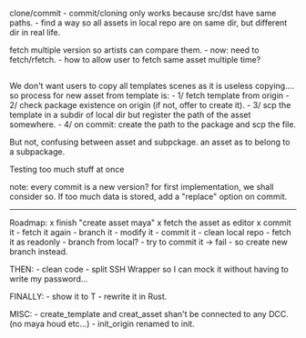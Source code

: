 
clone/commit
    - commit/cloning only works because src/dst have same paths. 
    - find a way so all assets in local repo are on same dir, but different dir in real life.

fetch multiple version so artists can compare them. 
    - now: need to fetch/rfetch. 
    - how to allow user to fetch same asset multiple time?
## 
We don't want users to copy all templates scenes as it is useless copying....
so process for new asset from template is: 
    - 1/ fetch template from origin
    - 2/ check package existence on origin (if not, offer to create it). 
    - 3/ scp the template in a subdir of local dir but register the path of the asset somewhere. 
    - 4/ on commit: create the path to the package and scp the file. 

But not, confusing between asset and subpckage. an asset as to belong to a subpackage. 

Testing too much stuff at once

note: every commit is a new version? 
      for first implementation, we shall consider so. 
      If too much data is stored, add a "replace" option on commit.

---------------------------------------------------

Roadmap:
    x finish "create asset maya"
    x fetch the asset as editor
    x commit it 
    - fetch it again
    - branch it 
    - modify it 
    - commit it
    - clean local repo
    - fetch it as readonly 
    - branch from local? 
    - try to commit it -> fail
    - so create new branch instead.

THEN: 
    - clean code
    - split SSH Wrapper so I can mock it without having to write my password...

FINALLY:
    - show it to T
    - rewrite it in Rust.

MISC: 
    - create_template and creat_asset shan't be connected to any DCC. (no maya houd etc...)
    - init_origin renamed to init.
